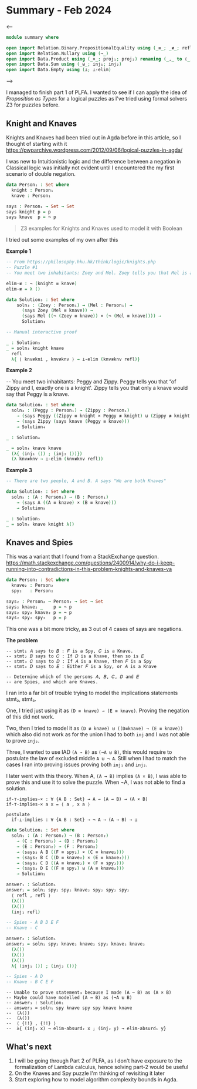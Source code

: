 # Summary - Feb 2024

<--
```agda
module summary where

open import Relation.Binary.PropositionalEquality using (_≡_; _≢_; refl)
open import Relation.Nullary using (¬_)
open import Data.Product using (_×_; proj₁; proj₂) renaming (_,_ to ⟨_,_⟩)
open import Data.Sum using (_⊎_; inj₁; inj₂)
open import Data.Empty using (⊥; ⊥-elim)

```
-->

I managed to finish part 1 of PLFA. I wanted to see if I can
apply the idea of *Proposition as Types* for
a logical puzzles as I've tried using formal
solvers Z3 for puzzles before.

## Knight and Knaves

Knights and Knaves had been tried out in Agda before in this article, so I
thought of starting with it
https://pwparchive.wordpress.com/2012/09/06/logical-puzzles-in-agda/

I was new to Intuitionistic logic and the
difference between a negation in Classical logic was initially not evident
until I encountered the my first scenario of double negation.

```agda
data Person₁ : Set where
  knight : Person₁
  knave : Person₁

says : Person₁ → Set → Set
says knight p = p
says knave  p = ¬ p

```

> Z3 examples for Knights and Knaves used to model it with Boolean

I tried out some examples of my own after this

**Example 1**

```agda
-- From https://philosophy.hku.hk/think/logic/knights.php
-- Puzzle #1
-- You meet two inhabitants: Zoey and Mel. Zoey tells you that Mel is a knave. Mel says, “Neither Zoey nor I are knaves.”

elim-≢ : ¬ (knight ≡ knave)
elim-≢ = λ ()

data Solution₃ : Set where
    soln₃ : (Zoey : Person₁) → (Mel : Person₁) →
      (says Zoey (Mel ≡ knave)) →
      (says Mel ((¬ (Zoey ≡ knave)) × (¬ (Mel ≡ knave)))) →
      Solution₃

-- Manual interactive proof

_ : Solution₃
_ = soln₃ knight knave
  refl
  λ{ ⟨ knv≢kni , knv≢knv ⟩ → ⊥-elim (knv≢knv refl)}

```

**Example 2**

-- You meet two inhabitants: Peggy and Zippy. Peggy tells you that “of Zippy and I, exactly one is a knight'. Zippy tells you that only a knave would say that Peggy is a knave.


```agda
data Solution₄ : Set where
  soln₄ : (Peggy : Person₁) → (Zippy : Person₁)
    → (says Peggy ((Zippy ≡ knight × Peggy ≢ knight) ⊎ (Zippy ≢ knight × Peggy ≡ knight)))
    → (says Zippy (says knave (Peggy ≡ knave)))
    → Solution₄

_ : Solution₄

_ = soln₄ knave knave
  (λ{ (inj₁ ()) ; (inj₂ ())})
  (λ knv≢knv → ⊥-elim (knv≢knv refl))

```

**Example 3**

```agda
-- There are two people, A and B. A says "We are both Knaves"

data Solution₅ : Set where
  soln₅ : (A : Person₁) → (B : Person₁)
    → (says A ((A ≡ knave) × (B ≡ knave)))
    → Solution₅

_ : Solution₅
_ = soln₅ knave knight λ()


```

## Knaves and Spies

This was a variant that I found from a StackExchange question.
https://math.stackexchange.com/questions/2400914/why-do-i-keep-running-into-contradictions-in-this-problem-knights-and-knaves-va


```agda
data Person₂ : Set where
  knave₂ : Person₂
  spy₂   : Person₂

says₂ : Person₂ → Person₂ → Set → Set
says₂ knave₂ _    p = ¬ p
says₂ spy₂ knave₂ p = ¬ p
says₂ spy₂ spy₂   p = p
```

This one was a bit more tricky, as 3 out of 4 cases of
says are negations.

**The problem**

```
-- stmt₁ 𝐴 says to 𝐵 : 𝐹 is a Spy, 𝐶 is a Knave.
-- stmt₂ 𝐵 says to 𝐶 : If 𝐷 is a Knave, then so is 𝐸
-- stmt₃ 𝐶 says to 𝐷 : If 𝐴 is a Knave, then 𝐹 is a Spy
-- stmt₄ 𝐷 says to 𝐸 : Either 𝐹 is a Spy, or 𝐴 is a Knave

-- Determine which of the persons 𝐴, 𝐵, 𝐶, 𝐷 and 𝐸
-- are Spies, and which are Knaves.
```

I ran into a far bit of trouble trying to model the implications
statements stmt₂, stmt₃.

One, I tried just using it as `(D ≡ knave) → (E ≡ knave)`. Proving the negation
of this did not work.

Two, then I tried to model it as `(D ≢ knave) ⊎ ((D≡knave) → (E ≡ knave))`
which also did not work as for the union I had to both `inj` and I was not
able to prove `inj₂`.

Three, I wanted to use IAD `(A → B)` as `(¬A ⊎ B)`, this would require to
postulate the law of excluded middle `A ⊎ ¬ A`. Still when I had to match
the cases I ran into proving issues proving both `inj₁` and `inj₂`. 

I later went with this theory. When A, `(A → B)` implies `(A × B)`, I was
able to prove this and use it to solve the puzzle. When ¬A, I was not
able to find a solution.

```
if-⊤-implies-× : ∀ {A B : Set} → A → (A → B) → (A × B)
if-⊤-implies-× a x = ⟨ a , x a ⟩

postulate
  if-⊥-implies : ∀ {A B : Set} → ¬ A → (A → B) → ⊥
```

```agda
data Solution₁ : Set where
  soln₁ : (A : Person₂) → (B : Person₂)
    → (C : Person₂) → (D : Person₂)
    → (E : Person₂) → (F : Person₂)
    → (says₂ A B ((F ≡ spy₂) × (C ≡ knave₂)))
    → (says₂ B C ((D ≡ knave₂) × (E ≡ knave₂)))
    → (says₂ C D ((A ≡ knave₂) × (F ≡ spy₂)))
    → (says₂ D E ((F ≡ spy₂) ⊎ (A ≡ knave₂)))
    → Solution₁
```

```agda
answer₁ : Solution₁
answer₁ = soln₁ spy₂ spy₂ knave₂ spy₂ spy₂ spy₂
  ⟨ refl , refl ⟩
  (λ())
  (λ())
  (inj₁ refl)

-- Spies - A B D E F
-- Knave - C
```

```agda
answer₂ : Solution₁
answer₂ = soln₁ spy₂ knave₂ knave₂ spy₂ knave₂ knave₂
  (λ())
  (λ())
  (λ())
  λ{ (inj₁ ()) ; (inj₂ ())}

-- Spies - A D
-- Knave - B C E F

```

```
-- Unable to prove statement₃ because I made (A → B) as (A × B)
-- Maybe could have modelled (A → B) as (¬A ⊎ B)
-- answer₃ : Solution₁
-- answer₃ = soln₁ spy knave spy spy knave knave
--  (λ())
--  (λ())
--  ⟨ {!!} , {!!} ⟩
--  λ{ (inj₁ x) → elim-absurd₂ x ; (inj₂ y) → elim-absurd₁ y}

```

## What's next

1. I will be going through Part 2 of PLFA, as I don't have exposure
to the formalization of Lambda calculus, hence solving part-2 would be useful
2. On the Knaves and Spy puzzle I'm thinking of revisiting it later
3. Start exploring how to model algorithm complexity bounds in Agda.

